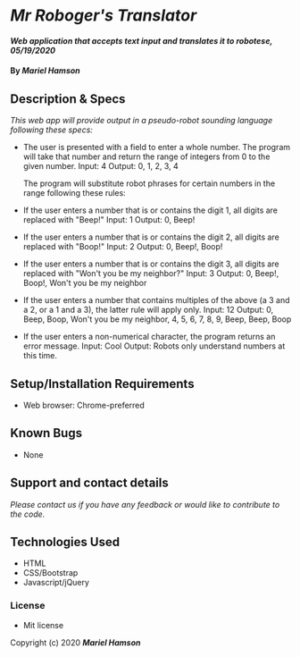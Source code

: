 # _Mr Roboger's Translator_

#### _Web application that accepts text input and translates it to robotese, 05/19/2020_

#### By _**Mariel Hamson**_

## Description & Specs

_This web app will provide output in a pseudo-robot sounding language following these specs:_
  * The user is presented with a field to enter a whole number. The program will take that number and return the range of integers from 0 to the given number. 
      Input: 4
      Output: 0, 1, 2, 3, 4
      
      The program will substitute robot phrases for certain numbers in the range following these rules: 

  * If the user enters a number that is or contains the digit 1, all digits are replaced with "Beep!"
      Input: 1
      Output: 0, Beep!
  * If the user enters a number that is or contains the digit 2, all digits are replaced with "Boop!"
      Input: 2
      Output: 0, Beep!, Boop!
  * If the user enters a number that is or contains the digit 3, all digits are replaced with "Won't you be my neighbor?"
      Input: 3
      Output: 0, Beep!, Boop!, Won't you be my neighbor
  * If the user enters a number that contains multiples of the above (a 3 and a 2, or a 1 and a 3), the latter rule will apply only. 
      Input: 12
      Output: 0, Beep, Boop, Won't you be my neighbor, 4, 5, 6, 7, 8, 9, Beep, Beep, Boop
  * If the user enters a non-numerical character, the program returns an error message.
      Input: Cool
      Output: Robots only understand numbers at this time.

## Setup/Installation Requirements

* Web browser: Chrome-preferred

## Known Bugs

* None

## Support and contact details

_Please contact us if you have any feedback or would like to contribute to the code._

## Technologies Used

* HTML
* CSS/Bootstrap
* Javascript/jQuery

### License

* Mit license

Copyright (c) 2020 **_Mariel Hamson_**